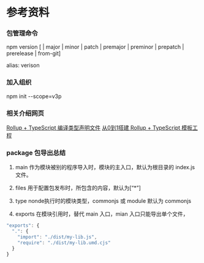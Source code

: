 # 参考资料

### 包管理命令

npm version [<newversion> | major | minor | patch | premajor | preminor | prepatch | prerelease | from-git]

alias: verison

### 加入组织

npm init --scope=v3p

### 相关介绍网页

[Rollup + TypeScript 编译类型声明文件](https://juejin.cn/post/7083862577578508324)
[从0到1搭建 Rollup + TypeScript 模板工程](https://blog.csdn.net/super_ying123/article/details/124139870)

### package 包导出总结

1. main
作为模块被别的程序导入时，模块的主入口，默认为根目录的 index.js 文件。

2. files
用于配置包发布时，所包含的内容，默认为[“*”]

3. type
nonde执行时的模块类型，commonjs 或 module 默认为 commonjs

4. exports
在模块引用时，替代 main 入口，mian 入口只能导出单个文件，

```js
"exports": {
  ".": {
    "import": "./dist/my-lib.js",
    "require": "./dist/my-lib.umd.cjs"
  }
}
```